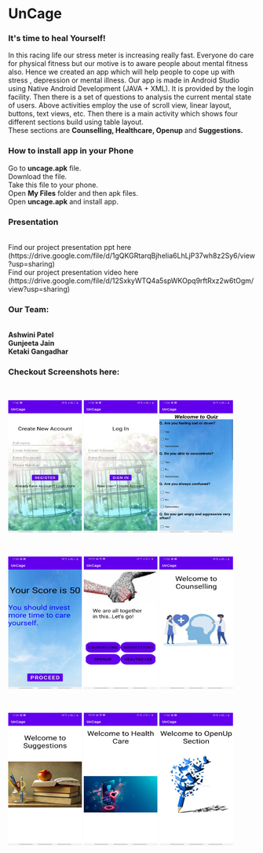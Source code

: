# UnCage
### It's time to heal Yourself!

In  this racing  life  our stress  meter is increasing  really  fast. Everyone
do care for physical fitness but our  motive is to  aware people about  mental 
fitness also. Hence we created an app which will help people to cope  up  with
stress , depression or mental illness. Our app is made in Android Studio using
Native Android Development (JAVA + XML). It  is  provided by the login facility. 
Then there is a set of questions to analysis the current mental state of users.
Above activities employ the use of scroll view, linear layout, buttons, text views, etc.
Then there is a main activity which shows four different sections build using table layout.<br>
These sections are <b> Counselling, Healthcare, Openup</b> and <b> Suggestions.</b><br>

<h3>How to install app in your Phone</h3>

 Go to <b>uncage.apk</b> file.
<br>Download the file.
<br>Take this file to your phone.
<br>Open <b> My Files</b> folder and then apk files.
<br>Open <b>uncage.apk</b> and install app.<br>

<h3>Presentation</h3><br>
Find our project presentation ppt here (https://drive.google.com/file/d/1gQKGRtarqBjheIia6LhLjP37wh8z2Sy6/view?usp=sharing)
<br>
Find our project presentation video here (https://drive.google.com/file/d/12SxkyWTQ4a5spWKOpq9rftRxz2w6tOgm/view?usp=sharing)
<br>
<h3>Our Team:</h3><br><b>
 Ashwini Patel<br>
 Gunjeeta Jain<br>
 Ketaki Gangadhar<br></b>


<h3>Checkout Screenshots here:</h3><br>

  <p ><img src="https://github.com/Ketaki-Gangadhar/Optum_Project/blob/master/Screenshots/create.jpg" width="150" height="270">
   <img src="https://github.com/Ketaki-Gangadhar/Optum_Project/blob/master/Screenshots/login.jpg" width="150" height="270">
    <img src="https://github.com/Ketaki-Gangadhar/Optum_Project/blob/master/Screenshots/quiz.jpg" width="150" height="270">
    </p><br>
    <p >
     <img src="https://github.com/Ketaki-Gangadhar/Optum_Project/blob/master/Screenshots/result.jpg" width="150" height="270">
      <img src="https://github.com/Ketaki-Gangadhar/Optum_Project/blob/master/Screenshots/profile.jpg" width="150" height="270">
       <img src="https://github.com/Ketaki-Gangadhar/Optum_Project/blob/master/Screenshots/counselling.jpg" width="150" height="270">
       </p><br>
       <p >
        <img src="https://github.com/Ketaki-Gangadhar/Optum_Project/blob/master/Screenshots/suggestions.jpg" width="150" height="270">
         <img src="https://github.com/Ketaki-Gangadhar/Optum_Project/blob/master/Screenshots/healthcare.jpg" width="150" height="270">
         <img src="https://github.com/Ketaki-Gangadhar/Optum_Project/blob/master/Screenshots/openup.jpg" width="150" height="270">
         </p><br>
